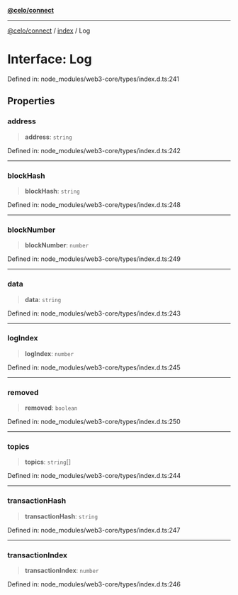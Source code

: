 [**@celo/connect**](../../README.md)

***

[@celo/connect](../../modules.md) / [index](../README.md) / Log

# Interface: Log

Defined in: node\_modules/web3-core/types/index.d.ts:241

## Properties

### address

> **address**: `string`

Defined in: node\_modules/web3-core/types/index.d.ts:242

***

### blockHash

> **blockHash**: `string`

Defined in: node\_modules/web3-core/types/index.d.ts:248

***

### blockNumber

> **blockNumber**: `number`

Defined in: node\_modules/web3-core/types/index.d.ts:249

***

### data

> **data**: `string`

Defined in: node\_modules/web3-core/types/index.d.ts:243

***

### logIndex

> **logIndex**: `number`

Defined in: node\_modules/web3-core/types/index.d.ts:245

***

### removed

> **removed**: `boolean`

Defined in: node\_modules/web3-core/types/index.d.ts:250

***

### topics

> **topics**: `string`[]

Defined in: node\_modules/web3-core/types/index.d.ts:244

***

### transactionHash

> **transactionHash**: `string`

Defined in: node\_modules/web3-core/types/index.d.ts:247

***

### transactionIndex

> **transactionIndex**: `number`

Defined in: node\_modules/web3-core/types/index.d.ts:246
